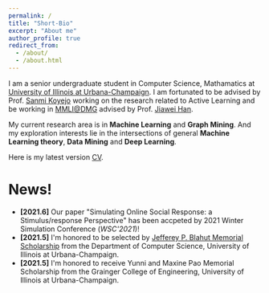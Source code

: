 ```yaml
---
permalink: /
title: "Short-Bio"
excerpt: "About me"
author_profile: true
redirect_from: 
  - /about/
  - /about.html
---
```


I am a senior undergraduate student in Computer Science, Mathamatics at [University of Illinois at Urbana-Champaign](https://illinois.edu/). I am fortunated to be advised by Prof. [Sanmi Koyejo](https://sanmi.cs.illinois.edu/) working on the research related to Active Learning and be working in [MMLI@DMG](https://moleculemaker.org/) advised by Prof. [Jiawei Han](http://hanj.cs.illinois.edu/).

My current research area is in **Machine Learning** and **Graph Mining**. And my exploration interests lie in the intersections of general **Machine Learning theory**, **Data Mining** and **Deep Learning**.

Here is my latest version [CV](https://minhaoj2.github.io/files/CV.pdf).

News!
======
* **[2021.6]** Our paper "Simulating Online Social Response: a Stimulus/response Perspective" has been accpeted by 2021 Winter Simulation Conference (*WSC'2021*)!
* **[2021.5]** I'm honored to be selected by [Jefferey P. Blahut Memorial Scholarship](https://cs.illinois.edu/about/awards/undergraduate-scholarships-awards/jeffrey-p-blahut-memorial-scholarship) from the Department of Computer Science, University of Illinois at Urbana-Champaign.
* **[2021.5]** I'm honored to receive Yunni and Maxine Pao Memorial Scholarship from the Grainger College of Engineering, University of Illinois at Urbana-Champaign.
